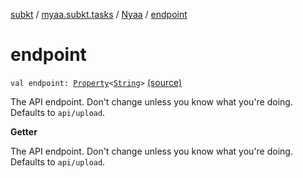 [subkt](../../index.md) / [myaa.subkt.tasks](../index.md) / [Nyaa](index.md) / [endpoint](./endpoint.md)

# endpoint

`val endpoint: `[`Property`](https://docs.gradle.org/current/javadoc/org/gradle/api/provider/Property.html)`<`[`String`](https://kotlinlang.org/api/latest/jvm/stdlib/kotlin/-string/index.html)`>` [(source)](https://github.com/Myaamori/SubKt/blob/0.1.12/src/main/kotlin/myaa/subkt/tasks/tasks.kt#L822)

The API endpoint. Don't change unless you know what you're doing.
Defaults to `api/upload`.

**Getter**

The API endpoint. Don't change unless you know what you're doing.
Defaults to `api/upload`.

